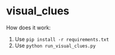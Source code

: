 # visual_clues

How does it work:
1. Use `pip install -r requirements.txt`
2. Use `python run_visual_clues.py`
